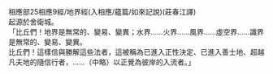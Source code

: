 相應部25相應9經/地界經(入相應/蘊篇/如來記說)(莊春江譯)  
起源於舍衛城。  
「比丘們！地界是無常的、變易、變異；水界……火界……風界……虛空界……識界是無常的、變易、變異。  
比丘們！這樣信與勝解這些法者，這被稱為已進入正性決定、已進入善士地、超越凡夫地的隨信行者，……（中略）以正覺為彼岸的入流者。」  
  
  
